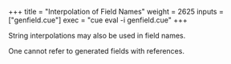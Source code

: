 +++
title = "Interpolation of Field Names"
weight = 2625
inputs = ["genfield.cue"]
exec = "cue eval -i genfield.cue"
+++

String interpolations may also be used in field names.

One cannot refer to generated fields with references.

